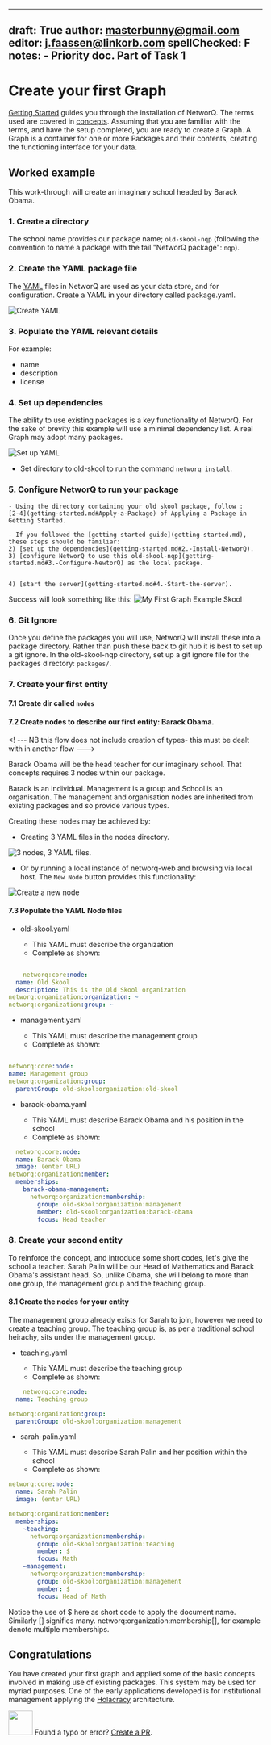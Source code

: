 
---
draft: True
author: masterbunny@gmail.com
editor: j.faassen@linkorb.com
spellChecked: F
notes:  - Priority doc. Part of Task 1
---

# Create your first Graph

[Getting Started](getting-started.md) guides you through the installation of NetworQ. The terms used are covered in [concepts](concepts.md). Assuming that you are familiar with the terms, and have the setup completed, you are ready to create a Graph. A Graph is a container for one or more Packages and their contents, creating the functioning interface for your data.


## Worked example

This work-through will create an imaginary school headed by Barack Obama.

### 1. Create a directory 

The school name provides our package name; `old-skool-nqp` 
(following the convention to name a package with the tail "NetworQ package": `nqp`).

### 2. Create the YAML package file

The [YAML](https://en.wikipedia.org/wiki/YAML) files in NetworQ are used as your data store, and for configuration. Create a YAML in your directory called package.yaml.

![Create YAML](/images/createYaml.PNG) 

### 3. Populate the YAML relevant details 

For example: 
* name
* description
* license

### 4. Set up dependencies

The ability to use existing packages is a key functionality of NetworQ. For the sake of brevity this example will use a minimal dependency list. A real Graph may adopt many packages.
					
![Set up YAML](/images/createYAML2.PNG)

* Set directory to old-skool to run the command `networq install`.


### 5. Configure NetworQ to run your package

<!-- This section is repetition from getting started - need a DRY methodology applied here --->


	- Using the directory containing your old skool package, follow :
	[2-4](getting-started.md#Apply-a-Package) of Applying a Package in Getting Started.

	- If you followed the [getting started guide](getting-started.md), these steps should be familiar:
	2) [set up the dependencies](getting-started.md#2.-Install-NetworQ).
	3) [configure NetworQ to use this old-skool-nqp](getting-started.md#3.-Configure-NewtorQ) as the local package. 


	4) [start the server](getting-started.md#4.-Start-the-server).

Success will look something like this:
![My First Graph Example Skool](/images/FG_BaseSystem1.PNG)

<!-- should we have a set up git ignore flow also?? -->

### 6. Git Ignore

Once you define the packages you will use, NetworQ will install these into a package directory. Rather than push these back to git hub it is best to set up a git ignore. In the old-skool-nqp directory, set up a git ignore file for the packages directory:
`packages/`.

### 7. Create your first entity

#### 7.1 Create dir called `nodes`


#### 7.2 Create nodes to describe our first entity: Barack Obama. 

<! --- NB this flow does not include creation of types- this must be dealt with in another flow --->

Barack Obama will be the head teacher for our imaginary school. That concepts requires 3 nodes within our package.

Barack is an individual. Management is a group and School is an organisation. The management and organisation nodes are inherited from existing packages and so provide various types.

	
Creating these nodes may be achieved by:

* Creating 3 YAML files in the nodes directory. 

![3 nodes, 3 YAML files](/images/FG_3Nodes3YAML.PNG).

* Or by running a local instance of networq-web and browsing via local host. The `New Node` button provides this functionality:

![Create a new node](/images/FG_CreatingNodeInterface.PNG)

#### 7.3 Populate the YAML Node files

* old-skool.yaml

	- This YAML must describe the organization
	- Complete as shown:

```yaml

	networq:core:node:
  name: Old Skool
  description: This is the Old Skool organization
networq:organization:organization: ~
networq:organization:group: ~
```

* management.yaml

	- This YAML must describe the management group
	- Complete as shown:

```yaml

networq:core:node:
name: Management group
networq:organization:group:
  parentGroup: old-skool:organization:old-skool

```


* barack-obama.yaml

	- This YAML must describe Barack Obama and his position in the school
	- Complete as shown:

```yaml
  networq:core:node:
  name: Barack Obama
  image: (enter URL)
networq:organization:member:
  memberships:
    barack-obama-management:
      networq:organization:membership:
        group: old-skool:organization:management
        member: old-skool:organization:barack-obama
        focus: Head teacher
 ```

### 8. Create your second entity

To reinforce the concept, and introduce some short codes, let's give the school a teacher. Sarah Palin will be our Head of Mathematics and Barack Obama's assistant head. So, unlike Obama, she will belong to more than one group, the management group and the teaching group.

#### 8.1 Create the nodes for your entity
The management group already exists for Sarah to join, however we need to create a teaching group. The teaching group is, as per a traditional school heirachy, sits under the management group.

* teaching.yaml

	- This YAML must describe the teaching group
	- Complete as shown:

```yaml
	networq:core:node:
  name: Teaching group

networq:organization:group:
  parentGroup: old-skool:organization:management
 ```

* sarah-palin.yaml

	- This YAML must describe Sarah Palin and her position within the school
	- Complete as shown:

```yaml
networq:core:node:
  name: Sarah Palin
  image: (enter URL)

networq:organization:member:
  memberships:
    ~teaching:
      networq:organization:membership:
        group: old-skool:organization:teaching
        member: $
        focus: Math
    ~management:
      networq:organization:membership:
        group: old-skool:organization:management
        member: $
        focus: Head of Math
```

Notice the use of $ here as short code to apply the document name. Similarly [] signifies many.
networq:organization:membership[], for example denote multiple memberships.

## Congratulations

You have created your first graph and applied some of the basic concepts involved in making use of existing packages. This system may be used for myriad purposes. One of the early applications developed is for institutional management applying the [Holacracy](https://github.com/networq/holacracy-nqp) architecture.

<img src="https://github.com/favicon.ico" width="48"> Found a typo or error? [Create a PR](https://github.com/networq/www.networq.io).








